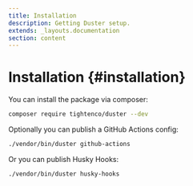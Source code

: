 ```yaml
---
title: Installation
description: Getting Duster setup.
extends: _layouts.documentation
section: content
---
```


# Installation {#installation}

You can install the package via composer:

```bash
composer require tightenco/duster --dev
```

Optionally you can publish a GitHub Actions config:

```bash
./vendor/bin/duster github-actions
```

Or you can publish Husky Hooks:

```bash
./vendor/bin/duster husky-hooks
```
